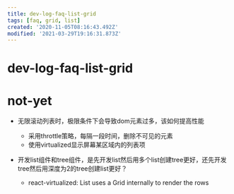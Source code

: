 ```yaml
---
title: dev-log-faq-list-grid
tags: [faq, grid, list]
created: '2020-11-05T08:16:43.492Z'
modified: '2021-03-29T19:16:31.873Z'
---
```


# dev-log-faq-list-grid

# not-yet

- 无限滚动列表时，极限条件下会导致dom元素过多，该如何提高性能
  - 采用throttle策略，每隔一段时间，删除不可见的元素
  - 使用virtualized显示屏幕某区域内的列表项

- 开发list组件和tree组件，是先开发list然后用多个list创建tree更好，还先开发tree然后用深度为2的tree创建list更好？
  - react-virtualized: List uses a Grid internally to render the rows
